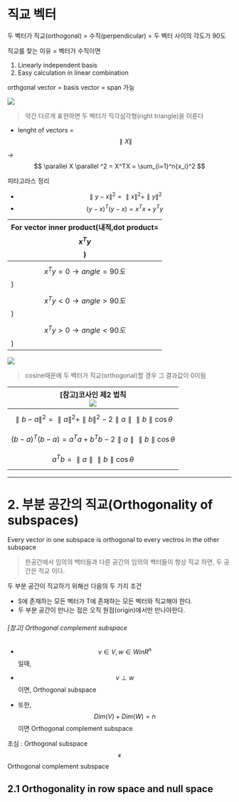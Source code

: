# 직교 벡터 

두 벡터가 직교(orthogonal) = 수직(perpendicular) = 두 벡터 사이의 각도가 90도

직교를 찾는 이유 = 벡터가 수직이면
1. Linearly independent basis
2. Easy calculation in linear combination

orthgonal vector = basis vector = span 가능 

![](http://cfile30.uf.tistory.com/image/234BDC4C58BC30190B9E89)
> 약간 다르게 표현하면 두 벡터가 직각삼각형(right triangle)을 이룬다

- lenght of vectors = $$\parallel X \parallel $$

-> $$ \parallel X \parallel ^2 = X^TX = \sum_{i=1}^n{x_i}^2 $$

피타고라스 정리 
- $$ \parallel y-x \parallel ^2 = \parallel x \parallel ^2 +\parallel y \parallel ^2     $$
- $$ (y-x)^T(y-x) = x^Tx + y^Ty            $$


|For vector inner product(내적,dot product=$$ x^Ty $$)|
|-|
|$$ x^Ty = 0 \rightarrow angle = 90도 $$)|
|$$ x^Ty < 0 \rightarrow angle > 90도 $$)|
|$$ x^Ty > 0 \rightarrow angle < 90도 $$)|


![](http://cfile5.uf.tistory.com/image/223A444958BC2F2723943A)

> cosine때문에 두 벡터가 직교(orthogonal)할 경우 그 결과값이 0이됨 

|[참고]코사인 제2 법칙<br>![](http://i.imgur.com/TdWvhHv.png)|
|-|
|$$ \parallel b-a \parallel ^2 = \parallel a \parallel ^2 +\parallel b \parallel ^2 - 2\parallel a \parallel \parallel b \parallel  \cos\theta   $$|
|$$(b-a)^T(b-a)=a^Ta + b^Tb - 2\parallel a \parallel \parallel b \parallel  \cos\theta    $$|
|$$a^Tb =\parallel a \parallel \parallel b \parallel  \cos\theta $$|




---

# 2. 부분 공간의 직교(Orthogonality of subspaces)

Every vector in one subspace is orthogonal to every vectros in the other subspace
> 한공간에서 임의의 백터들과 다른 공간의 임의의 백터들이 항상 직교 하면, 두 공간은 직교 이다. 

두 부분 공간이 직교하기 위해선 다음의 두 가지 조건
- S에 존재하는 모든 벡터가 T에 존재하는 모든 벡터와 직교해야 한다.
- 두 부분 공간이 만나는 점은 오직 원점(origin)에서만 만나야한다.   


###### [참고] Orthogonal complement subspace

* $$ v \in V, w \in W in R^n $$일때, 

* $$ v \perp w $$이면, Orthogonal subspace

* 또한, $$ Dim(V) + Dim(W) = n $$ 이면 Orthogonal complement subspace

조심 : Orthogonal subspace $$\neq$$ Orthogonal complement subspace





## 2.1 Orthogonality in row space and null space
